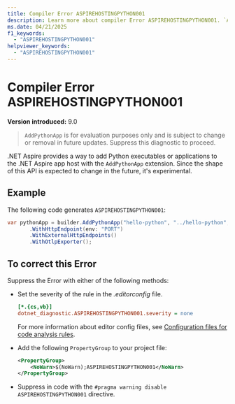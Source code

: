 ```yaml
---
title: Compiler Error ASPIREHOSTINGPYTHON001
description: Learn more about compiler Error ASPIREHOSTINGPYTHON001. `AddPythonApp` is for evaluation purposes only and is subject to change or removal in future updates.
ms.date: 04/21/2025
f1_keywords:
  - "ASPIREHOSTINGPYTHON001"
helpviewer_keywords:
  - "ASPIREHOSTINGPYTHON001"
---
```


# Compiler Error ASPIREHOSTINGPYTHON001

**Version introduced:** 9.0

> `AddPythonApp` is for evaluation purposes only and is subject to change or removal in future updates. Suppress this diagnostic to proceed.

.NET Aspire provides a way to add Python executables or applications to the .NET Aspire app host with the `AddPythonApp` extension. Since the shape of this API is expected to change in the future, it's experimental.

## Example

The following code generates `ASPIREHOSTINGPYTHON001`:

```csharp
var pythonApp = builder.AddPythonApp("hello-python", "../hello-python", "main.py")
       .WithHttpEndpoint(env: "PORT")
       .WithExternalHttpEndpoints()
       .WithOtlpExporter();
```

## To correct this Error

Suppress the Error with either of the following methods:

- Set the severity of the rule in the _.editorconfig_ file.

  ```ini
  [*.{cs,vb}]
  dotnet_diagnostic.ASPIREHOSTINGPYTHON001.severity = none
  ```

  For more information about editor config files, see [Configuration files for code analysis rules](/dotnet/fundamentals/code-analysis/configuration-files).

- Add the following `PropertyGroup` to your project file:

  ```xml
  <PropertyGroup>
      <NoWarn>$(NoWarn);ASPIREHOSTINGPYTHON001</NoWarn>
  </PropertyGroup>
  ```

- Suppress in code with the `#pragma warning disable ASPIREHOSTINGPYTHON001` directive.
